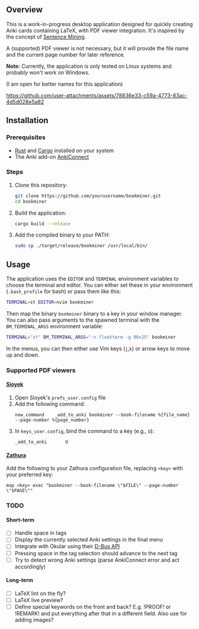 ## Overview

This is a work-in-progress desktop application designed for quickly creating Anki cards 
containing LaTeX, with PDF viewer integration. 
It's inspired by the concept of
[Sentence Mining](https://refold.la/roadmap/stage-2/a/basic-sentence-mining/).

A (supported) PDF viewer is not necessary, but it will provide the file name
and the current page number for later reference.

**Note:** Currently, the application is only tested on Linux systems and probably won't work on Windows.

(I am open for better names for this application)

https://github.com/user-attachments/assets/78836e33-c59a-4773-83ac-4d5d028e5a82


## Installation

### Prerequisites
- [Rust](https://www.rust-lang.org/tools/install) and [Cargo](https://github.com/rust-lang/cargo) installed on your system
- The Anki add-on [AnkiConnect](https://ankiweb.net/shared/info/2055492159)

### Steps
1. Clone this repository:
   ```bash
   git clone https://github.com/yourusername/bookminer.git
   cd bookminer
   ```

2. Build the application:
   ```bash
   cargo build --release
   ```

3. Add the compiled binary to your PATH:
   ```bash
   sudo cp ./target/release/bookminer /usr/local/bin/
   ```

## Usage

The application uses the `EDITOR` and `TERMINAL` environment variables to choose the terminal and editor.
You can either set these in your environment (`.bash_profile` for bash) or pass them like this:
```bash
TERMINAL=st EDITOR=nvim bookminer
```
Then map the binary `bookminer` binary to a key in your window manager. \
You can also pass arguments to the spawned terminal with the `BM_TERMINAL_ARGS` environment variable:
```bash
TERMINAL="st" BM_TERMINAL_ARGS="-n floatterm -g 90x25" bookminer
```

In the menus, you can then either use Vim keys (`j`,`k`) or arrow keys to move up and down.

### Supported PDF viewers

#### [Sioyek](https://github.com/ahrm/sioyek)
1. Open Sioyek's `prefs_user.config` file
2. Add the following command:
   ```
   new_command    _add_to_anki bookminer --book-filename %{file_name} --page-number %{page_number}
   ```
3. In `keys_user.config`, bind the command to a key (e.g., `U`):
   ```
   _add_to_anki       U
   ```

#### [Zathura](https://pwmt.org/projects/zathura/)
Add the following to your Zathura configuration file, replacing `<key>` with your preferred key:
```
map <key> exec "bookminer --book-filename \"$FILE\" --page-number \"$PAGE\""
```

### TODO
#### Short-term
- [ ] Handle space in tags
- [ ] Display the currently selected Anki settings in the final menu
- [ ] Integrate with Okular using their [D-Bus API](https://docs.kde.org/trunk5/en/kid3/kid3/dbus-api.html)
- [ ] Pressing space in the tag selection should advance to the next tag
- [ ] Try to detect wrong Anki settings (parse AnkiConnect error and act accordingly)

#### Long-term
- [ ] LaTeX lint on the fly?
- [ ] LaTeX live preview?
- [ ] Define special keywords on the front and back? E.g. !PROOF! or !REMARK!
      and put everything after that in a different field. Also use for adding images?
